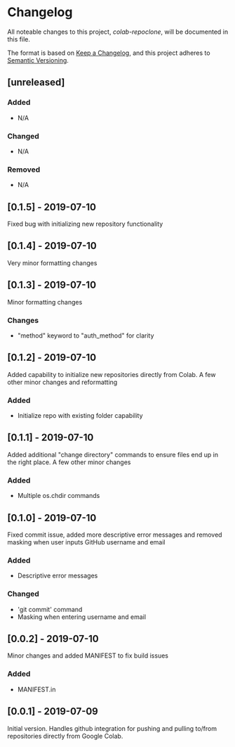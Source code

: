  Changelog
 =========

All noteable changes to this project, *colab-repoclone*, will be documented in this file.

The format is based on [Keep a Changelog](https://keepachangelog.com/en/1.0.0/),
and this project adheres to [Semantic Versioning](https://semver.org/spec/v2.0.0.html).

## [unreleased]

### Added
 - N/A

### Changed
 - N/A

### Removed
 - N/A


## [0.1.5] - 2019-07-10

Fixed bug with initializing new repository functionality


## [0.1.4] - 2019-07-10

Very minor formatting changes


## [0.1.3] - 2019-07-10

Minor formatting changes

### Changes
 - "method" keyword to "auth_method" for clarity


## [0.1.2] - 2019-07-10

Added capability to initialize new repositories directly from Colab. A few other minor
changes and reformatting

### Added
 - Initialize repo with existing folder capability


## [0.1.1] - 2019-07-10

Added additional "change directory" commands to ensure files end up in the right place.
A few other minor changes

### Added
 - Multiple os.chdir commands


## [0.1.0] - 2019-07-10

Fixed commit issue, added more descriptive error messages and removed masking when user 
inputs GitHub username and email

### Added
 - Descriptive error messages

### Changed
 - 'git commit' command
 - Masking when entering username and email


## [0.0.2] - 2019-07-10

Minor changes and added MANIFEST to fix build issues

### Added
 - MANIFEST.in


## [0.0.1] - 2019-07-09

Initial version. Handles github integration for pushing and pulling to/from repositories
directly from Google Colab.
